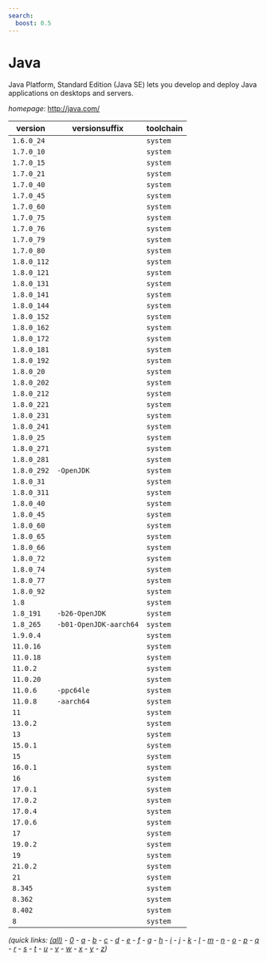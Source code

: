```yaml
---
search:
  boost: 0.5
---
```

# Java

Java Platform, Standard Edition (Java SE) lets you develop and deploy  Java applications on desktops and servers.

*homepage*: <http://java.com/>

version | versionsuffix | toolchain
--------|---------------|----------
``1.6.0_24`` |  | ``system``
``1.7.0_10`` |  | ``system``
``1.7.0_15`` |  | ``system``
``1.7.0_21`` |  | ``system``
``1.7.0_40`` |  | ``system``
``1.7.0_45`` |  | ``system``
``1.7.0_60`` |  | ``system``
``1.7.0_75`` |  | ``system``
``1.7.0_76`` |  | ``system``
``1.7.0_79`` |  | ``system``
``1.7.0_80`` |  | ``system``
``1.8.0_112`` |  | ``system``
``1.8.0_121`` |  | ``system``
``1.8.0_131`` |  | ``system``
``1.8.0_141`` |  | ``system``
``1.8.0_144`` |  | ``system``
``1.8.0_152`` |  | ``system``
``1.8.0_162`` |  | ``system``
``1.8.0_172`` |  | ``system``
``1.8.0_181`` |  | ``system``
``1.8.0_192`` |  | ``system``
``1.8.0_20`` |  | ``system``
``1.8.0_202`` |  | ``system``
``1.8.0_212`` |  | ``system``
``1.8.0_221`` |  | ``system``
``1.8.0_231`` |  | ``system``
``1.8.0_241`` |  | ``system``
``1.8.0_25`` |  | ``system``
``1.8.0_271`` |  | ``system``
``1.8.0_281`` |  | ``system``
``1.8.0_292`` | ``-OpenJDK`` | ``system``
``1.8.0_31`` |  | ``system``
``1.8.0_311`` |  | ``system``
``1.8.0_40`` |  | ``system``
``1.8.0_45`` |  | ``system``
``1.8.0_60`` |  | ``system``
``1.8.0_65`` |  | ``system``
``1.8.0_66`` |  | ``system``
``1.8.0_72`` |  | ``system``
``1.8.0_74`` |  | ``system``
``1.8.0_77`` |  | ``system``
``1.8.0_92`` |  | ``system``
``1.8`` |  | ``system``
``1.8_191`` | ``-b26-OpenJDK`` | ``system``
``1.8_265`` | ``-b01-OpenJDK-aarch64`` | ``system``
``1.9.0.4`` |  | ``system``
``11.0.16`` |  | ``system``
``11.0.18`` |  | ``system``
``11.0.2`` |  | ``system``
``11.0.20`` |  | ``system``
``11.0.6`` | ``-ppc64le`` | ``system``
``11.0.8`` | ``-aarch64`` | ``system``
``11`` |  | ``system``
``13.0.2`` |  | ``system``
``13`` |  | ``system``
``15.0.1`` |  | ``system``
``15`` |  | ``system``
``16.0.1`` |  | ``system``
``16`` |  | ``system``
``17.0.1`` |  | ``system``
``17.0.2`` |  | ``system``
``17.0.4`` |  | ``system``
``17.0.6`` |  | ``system``
``17`` |  | ``system``
``19.0.2`` |  | ``system``
``19`` |  | ``system``
``21.0.2`` |  | ``system``
``21`` |  | ``system``
``8.345`` |  | ``system``
``8.362`` |  | ``system``
``8.402`` |  | ``system``
``8`` |  | ``system``


*(quick links: [(all)](../index.md) - [0](../0/index.md) - [a](../a/index.md) - [b](../b/index.md) - [c](../c/index.md) - [d](../d/index.md) - [e](../e/index.md) - [f](../f/index.md) - [g](../g/index.md) - [h](../h/index.md) - [i](../i/index.md) - [j](../j/index.md) - [k](../k/index.md) - [l](../l/index.md) - [m](../m/index.md) - [n](../n/index.md) - [o](../o/index.md) - [p](../p/index.md) - [q](../q/index.md) - [r](../r/index.md) - [s](../s/index.md) - [t](../t/index.md) - [u](../u/index.md) - [v](../v/index.md) - [w](../w/index.md) - [x](../x/index.md) - [y](../y/index.md) - [z](../z/index.md))*

